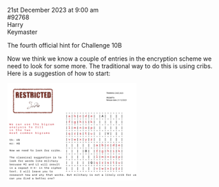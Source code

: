 21st December 2023 at 9:00 am<br/>
#92768<br/>
Harry<br/>
Keymaster

The fourth official hint for Challenge 10B



Now we think we know a couple of entries in the encryption scheme we need to look for some more. The traditional way to do this is using cribs. Here is a suggestion of how to start:

[<img src="CC2023-Challenge-10-prompt-4-300x226.png">](CC2023-Challenge-10-prompt-4.png)
